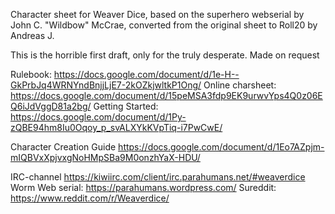 Character sheet for Weaver Dice, based on the superhero webserial by John C. "Wildbow" McCrae,
converted from the original sheet to Roll20 by Andreas J.

This is the horrible first draft, only for the truly desperate. Made on request

Rulebook: 			https://docs.google.com/document/d/1e-H--GkPrbJq4WRNYndBnjjLjE7-2kOZkjwltkP1Ong/
Online charsheet: 	https://docs.google.com/document/d/15peMSA3fdp9EK9urwvYps4Q0z06EQ6iJdVggD81a2bg/
Getting Started: 	https://docs.google.com/document/d/1Py-zQBE94hm8Iu0Oqoy_p_svALXYkKVpTiq-i7PwCwE/

Character Creation Guide https://docs.google.com/document/d/1Eo7AZpjm-mIQBVxXpjvxgNoHMpSBa9M0onzhYaX-HDU/

IRC-channel 	 https://kiwiirc.com/client/irc.parahumans.net/#weaverdice
Worm Web serial: https://parahumans.wordpress.com/
Sureddit:		 https://www.reddit.com/r/Weaverdice/